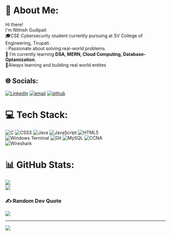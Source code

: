 # 💫 About Me:
 Hi there!<br> 
 I'm Nithish Gudipati<br>
 🎓CSE Cybersecurity student currently pursuing at SV College of Engineering, Tirupati.<br>
💡Passionate about solving real-world problems.<br>
🌱 I’m currently learning **DSA, MERN, Cloud Computing, Database-Optamization**.<br>
📌Always learning and building real world entites


## 🌐 Socials:
[![LinkedIn](https://img.shields.io/badge/LinkedIn-%230077B5.svg?logo=linkedin&logoColor=white)](https://linkedin.com/in/nithish-gudipati-972b93215) [![email](https://img.shields.io/badge/Email-D14836?logo=gmail&logoColor=white)](mailto:nithishgudipati024@gmail.com) [![github](https://img.shields.io/badge/GitHub-%2312100E.svg?logo=github&logoColor=white)](https://github.com/in/NithishGudipati) 

# 💻 Tech Stack:
![C](https://img.shields.io/badge/c-%2300599C.svg?style=plastic&logo=c&logoColor=white) ![CSS3](https://img.shields.io/badge/css3-%231572B6.svg?style=plastic&logo=css3&logoColor=white) ![Java](https://img.shields.io/badge/java-%23ED8B00.svg?style=plastic&logo=openjdk&logoColor=white) ![JavaScript](https://img.shields.io/badge/javascript-%23323330.svg?style=plastic&logo=javascript&logoColor=%23F7DF1E) ![HTML5](https://img.shields.io/badge/html5-%23E34F26.svg?style=plastic&logo=html5&logoColor=white)<br> ![Windows Terminal](https://img.shields.io/badge/Windows%20Terminal-%234D4D4D.svg?style=plastic&logo=windows-terminal&logoColor=white) ![Git](https://img.shields.io/badge/git-%23F05033.svg?style=plastic&logo=git&logoColor=white) ![MySQL](https://img.shields.io/badge/mysql-4479A1.svg?style=plastic&logo=mysql&logoColor=white) ![CCNA](https://img.shields.io/badge/CCNA-%2300599C.svg?style=plastic&logo=cisco&logoColor=white)<br> ![Wireshark](https://img.shields.io/badge/Wireshark-%2300599C.svg?style=plastic&logo=wireshark&logoColor=white)

# 📊 GitHub Stats:
![](https://github-readme-stats.vercel.app/api?username=NIthishGudipati&theme=blue_navy&hide_border=true&include_all_commits=false&count_private=false)<br>
![](https://nirzak-streak-stats.vercel.app/?user=NIthishGudipati&theme=blue_navy&hide_border=true)

### ✍️ Random Dev Quote
![](https://quotes-github-readme.vercel.app/api?type=horizontal&theme=light)

---
[![](https://visitcount.itsvg.in/api?id=NIthishGudipati&icon=0&color=0)](https://visitcount.itsvg.in)

<!-- Proudly created with GPRM ( https://gprm.itsvg.in ) -->

